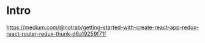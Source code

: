 # Intro

https://medium.com/@notrab/getting-started-with-create-react-app-redux-react-router-redux-thunk-d6a19259f71f
